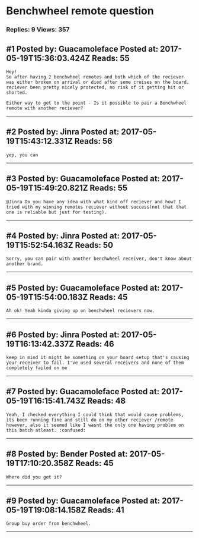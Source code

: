 # Benchwheel remote question

### Replies: 9 Views: 357

## \#1 Posted by: Guacamoleface Posted at: 2017-05-19T15:36:03.424Z Reads: 55

```
Hey! 
So after having 2 benchwheel remotes and both which of the reciever was either broken on arrival or died after some cruises on the board. reciever been pretty nicely protected, no risk of it getting hit or shorted. 

Either way to get to the point - Is it possible to pair a Benchwheel remote with another reciever?
```

---
## \#2 Posted by: Jinra Posted at: 2017-05-19T15:43:12.331Z Reads: 56

```
yep, you can
```

---
## \#3 Posted by: Guacamoleface Posted at: 2017-05-19T15:49:20.821Z Reads: 55

```
@Jinra Do you have any idea with what kind off reciever and how? I tried with my winning remotes reciever without success(not that that one is reliable but just for testing).
```

---
## \#4 Posted by: Jinra Posted at: 2017-05-19T15:52:54.163Z Reads: 50

```
Sorry, you can pair with another benchwheel receiver, don't know about another brand.
```

---
## \#5 Posted by: Guacamoleface Posted at: 2017-05-19T15:54:00.183Z Reads: 45

```
Ah ok! Yeah kinda giving up on benchwheel recievers now.
```

---
## \#6 Posted by: Jinra Posted at: 2017-05-19T16:13:42.337Z Reads: 46

```
keep in mind it might be something on your board setup that's causing your receiver to fail. I've used several receivers and none of them completely failed on me
```

---
## \#7 Posted by: Guacamoleface Posted at: 2017-05-19T16:15:41.743Z Reads: 48

```
Yeah, I checked everything I could think that would cause problems, its been running fine and still do on my other reciever /remote however, also it seemed like I wasnt the only one having problem on this batch atleast. :confused:
```

---
## \#8 Posted by: Bender Posted at: 2017-05-19T17:10:20.358Z Reads: 45

```
Where did you get it?
```

---
## \#9 Posted by: Guacamoleface Posted at: 2017-05-19T19:08:14.158Z Reads: 41

```
Group buy order from benchwheel.
```

---
